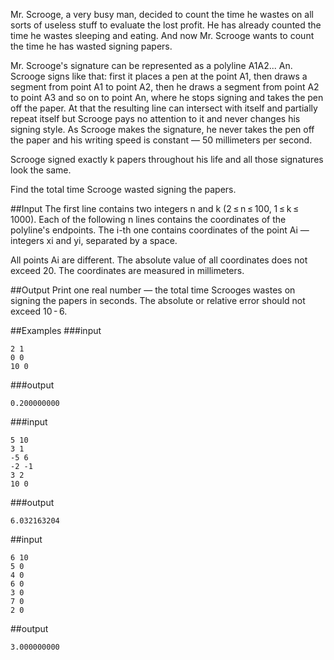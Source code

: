 Mr. Scrooge, a very busy man, decided to count the time he wastes on all sorts of useless stuff to evaluate the lost profit. He has already counted the time he wastes sleeping and eating. And now Mr. Scrooge wants to count the time he has wasted signing papers.

Mr. Scrooge's signature can be represented as a polyline A1A2... An. Scrooge signs like that: first it places a pen at the point A1, then draws a segment from point A1 to point A2, then he draws a segment from point A2 to point A3 and so on to point An, where he stops signing and takes the pen off the paper. At that the resulting line can intersect with itself and partially repeat itself but Scrooge pays no attention to it and never changes his signing style. As Scrooge makes the signature, he never takes the pen off the paper and his writing speed is constant — 50 millimeters per second.

Scrooge signed exactly k papers throughout his life and all those signatures look the same.

Find the total time Scrooge wasted signing the papers.

##Input
The first line contains two integers n and k (2 ≤ n ≤ 100, 1 ≤ k ≤ 1000). Each of the following n lines contains the coordinates of the polyline's endpoints. The i-th one contains coordinates of the point Ai — integers xi and yi, separated by a space.

All points Ai are different. The absolute value of all coordinates does not exceed 20. The coordinates are measured in millimeters.

##Output
Print one real number — the total time Scrooges wastes on signing the papers in seconds. The absolute or relative error should not exceed 10 - 6.

##Examples
###input
```
2 1
0 0
10 0
```

###output
```
0.200000000
```

###input
```
5 10
3 1
-5 6
-2 -1
3 2
10 0
```

###output
```
6.032163204
```

##input
```
6 10
5 0
4 0
6 0
3 0
7 0
2 0
```

##output
```
3.000000000
```